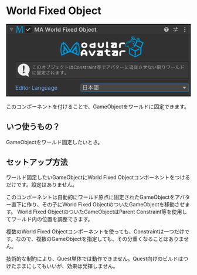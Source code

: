 # World Fixed Object

![World Fixed Object component](world-fixed-object.png)

このコンポーネントを付けることで、GameObjectをワールドに固定できます。

## いつ使うもの？

GameObjectをワールド固定したいとき。

## セットアップ方法

ワールド固定したいGameObjectにWorld Fixed Objectコンポーネントをつけるだけです。設定はありません。

このコンポーネントは自動的にワールド原点に固定されたGameObjectをアバター直下に作り、その子にWorld Fixed ObjectのついたGameObjectを移動させます。
World Fixed ObjectのついたGameObjectはParent Constraint等を使用してワールド内の位置を調整できます。

複数のWorld Fixed Objectコンポーネントを使っても、Constraintは一つだけです。なので、複数のGameObjectを指定しても、その分重くなることはありません。

技術的な制約により、Quest単体では動作できません。Quest向けのビルドはつけたままにしてもいいが、効果は発揮しません。
